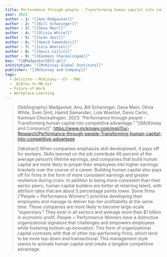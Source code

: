 ```yaml
---
title: Performance through people - Transforming human capital into competitive advantage
year: 2023
author - 1: "[[Anu Madgavkar]]"
author - 2: "[[Bill Schaninger]]"
author - 3: "[[Dana Maor]]"
author - 4: "[[Olivia White]]"
author - 5: "[[Sven Smit]]"
author - 6: "[[Hamid Samandari]]"
author - 7: "[[Lola Woetzel]]"
author - 8: "[[Davis Carlin]]"
author - 9: "[[Kanmani Chockalingam]]"
key: "[[@Madgavkar2023-gk]]"
institution: "[[McKinsey Global Institute]]"
publisher: "[[McKinsey and Company]]"
tags:
  - Deloitte---McKinsey---EY---PWC
  - _BibTex-to-MD-Git
  - Future-of-Work
  - Workplace-Learning
---
```


> [!bibliography]
> Madgavkar, Anu, Bill Schaninger, Dana Maor, Olivia White, Sven Smit, Hamid Samandari, Lola Woetzel, Davis Carlin, Kanmani Chockalingam. 2023. “Performance through people - Transforming human capital into competitive advantage.” "[[McKinsey and Company]]". https://www.mckinsey.com/mgi/Our-Research/Performance-through-people-Transforming-human-capital-into-competitive-advantage

> [!abstract]
> When companies emphasize skill development, it pays off for workers. Skills learned on the job contribute 46 percent of the average person’s lifetime earnings, and companies that build human capital are more likely to propel their employees into higher earnings brackets over the course of a career. Building human capital also pays off for firms in the form of more consistent earnings and greater resilience during crisis. In addition to being more consistent than their sector peers, human capital builders are better at retaining talent, with attrition rates that are about 5 percentage points lower. Some firms (“People + Performance Winners”) prioritize developing their employees and manage to deliver top-tier profitability at the same time. These companies are more likely to become large-scale “superstars.” They exist in all sectors and average more than \$1 billion in economic profit. People + Performance Winners have a distinctive organizational signature that challenges and empowers employees while fostering bottom-up innovation. This form of organizational capital contrasts with that of other top-performing firms, which tend to be more top-down and transactional. This management style seems to activate human capital and create a tangible competitive advantage.
